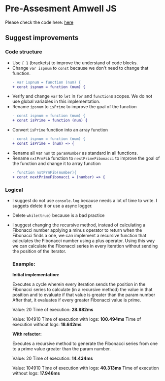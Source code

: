 # Pre-Assesment Amwell JS

Please check the code here: [here](./pre-assestsment-code.js)

## Suggest improvements

### Code structure

- Use `{ }` (brackets) to improve the understand of code blocks.
- Change `var ispnum` to `const` because we don't need to change that function.
    ```diff
    - var ispnum = function (num) {
    + const ispnum = function (num) {
    ```
- Verify and change `var` to `let` in `for` and `function`s scopes. We do not use global variables in this implementation.
- Rename `ipsnum` to `isPrime` to improve the goal of the function
    ```diff
    - const ispnum = function (num) {
    + const isPrime = function (num) {
    ```
- Convert `isPrime` function into an array function
    ```diff
    - const ispnum = function (num) {
    + const isPrime = (num) => {
    ```
- Rename all var `num` to `paramNumber` as standard in all functions.
- Rename `nxtPrmFib` function to `nextPrimeFibonacci` to improve the goal of the function and change it to array function
    ```diff
    - function nxtPrmFib(number){
    + const nextPrimeFibonacci = (number) => {
    ```

### Logical

- I suggest do not use `console.log` because needs a lot of time to write. I suggets delete it or use a async logger.
- Delete `while(true)` because is a bad practice
- I suggest changing the recursive method, instead of calculating a Fibonacci number applying a minus operator to return when the Fibonacci finds a one, we can implement a recursive function that calculates the Fibonacci number using a plus operator. Using this way we can calculate the Fibonacci series in every iteration without sending the position of the iterator.

    ### **Example**:

    **Initial implementation:**

    Executes a cycle wherein every iteration sends the position in the Fibonacci series to calculate (in a recursive method) the value in that position and to evaluate if that value is greater than the param number
    After that, it evaluates if every greater Fibonacci value is prime.

    Value: 20
    Time of execution: **28.982ms**

    Value: 104910
    Time of execution with logs: **100.494ms**
    Time of execution without logs: **18.642ms**

    **With refactor:**

    Executes a recursive method to generate the Fibonacci series from one to a prime value greater than the param number.

    Value: 20
    Time of execution: **14.434ms**

    Value: 104910
    Time of execution with logs: **40.313ms**
    Time of execution without logs: **17.946ms**



